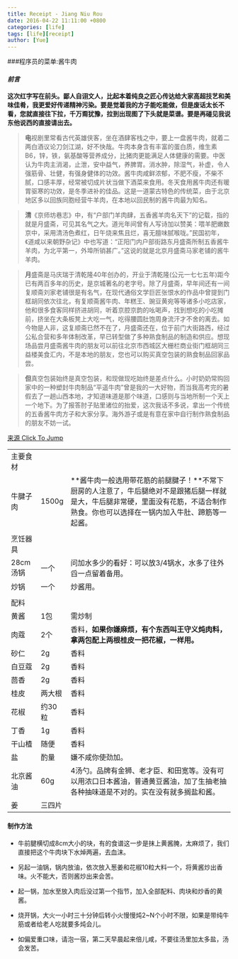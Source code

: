 ```yaml
---
title: Receipt - Jiang Niu Rou
date: 2016-04-22 11:11:00 +0800
categories: [life]
tags: [life][receipt]
author: [Yue]
---
```


###程序员的菜单:酱牛肉

#### *前言*

**这次红字写在前头。鄙人自诩文人，比起本着纯良之匠心传达给大家高超技艺和美味佳肴，我更爱好传递精神污染。要是觉着我的方子能吃能做，但是废话太长不看，您就直接往下拉，千万甭犹豫，拉到出现图了下头就是菜谱。要是再碰见我说东他说西的直接请出去。**



> **电**视剧里常看古代英雄侠客，坐在酒肆客栈之中，要上一盘酱牛肉，就着二两白酒议论刀剑江湖，好不快哉。牛肉本身含有丰富的蛋白质，维生素B6，锌，铁，氨基酸等营养成分，比猪肉更能满足人体健康的需要。中医认为牛肉主消渴，止泄，安中益气，养脾胃。消水肿，除湿气，补虚，令人强筋骨、壮健，有强身健体的功效。酱牛肉咸鲜浓郁，不肥不瘦，不柴不腻，口感丰厚，经常被切成片状当做下酒菜来食用。冬天食用酱牛肉还有暖胃驱寒的功效，是冬季进补的佳品。这是一道蒙古特色的传统菜，由于北京地区多以回族同胞经营牛羊肉，在本地以回民制的酱牛肉最为知名。



> **清**《京师坊巷志》中，有“户部门羊肉肆，五香酱羊肉名天下”的记载，指的就是月盛斋，可见其名气之大。道光年间曾有人写诗加以赞美：喂羊肥嫩数京中，采用清汤色煮红，日午烧来焦且烂，喜无膻味腻喉咙。”民国初年，《道咸以来朝野杂记》中也写道：“正阳门内户部街路东月盛斋所制五香酱牛羊肉，为北平第一，外埠所销甚广。”这说的就是北京月盛斋马家老铺的酱牛羊肉。



> **月**盛斋是马庆瑞于清乾隆40年创办的，开业于清乾隆(公元一七七五年)距今已有两百多年的历史，是京城著名的老字号。除了月盛斋，早年间还有一间复顺斋刘家老铺很是有名气，在现代通俗文学巨匠张恨水的作品中曾提到门框胡同依次往北，有复顺斋酱牛肉、年糕王、豌豆黄宛等等诸多小吃店家，他和很多食客同样挤进胡同，听着京腔京韵的吆喝声，找到想吃的小吃摊前，挤坐在大条板凳上大吃一气，吃得腰圆肚饱周身流汗才不舍的离去。如今物是人非，这复顺斋已然不在了，月盛斋还在，位于前门大街路西，经过公私合营和多年体制改革，早已转型做了多种熟食制品的制造和供应。想现场品尝月盛斋酱牛肉的朋友可以前往北京市西城区大栅栏商业街门框胡同三益楼美食汇内，不是本地的朋友，您也可以购买真空包装的熟食制品回家品尝。



> **但**真空包装始终是真空包装，和现做现吃始终是差点什么。小时奶奶常购回家中的一种塑封牛肉制品“平遥牛肉”曾是我的一大好物，而当我高考完的暑假去了一趟山西本地，才知道味道是那个味道，口感则与当地所制一个天上一个地下。为了报答肘子贴里诸位的抬爱，这次我话不多说，拿出一个传统的五香酱牛肉方子和大家分享。海外游子或是有意在家中自行制作熟食制品的朋友不妨一试。

[来源 Click To Jump](http://bbs.nga.cn/read.php?&tid=9210107)



|        |       |                                          |
| ------ | ----- | ---------------------------------------- |
| 主要食材   |       |                                          |
| 牛腱子肉   | 1500g | **酱牛肉一般选用带花筋的前腿腱子！**不常下厨房的人注意了，牛后腿绝对不是跟猪后腿一样就是大，牛后腿非常硬，里面没有花筋，不适合制作熟食。你也可以选择在一锅内加入牛肚、蹄筋等一起酱。 |
|        |       |                                          |
| 烹饪器具   |       |                                          |
| 28cm汤锅 | 一个    | 问加水多少的看好：可以放3/4锅水，水多了往外舀一点留着备用。          |
| 炒锅     | 一个    | 炒酱用。                                     |
|        |       |                                          |
| 配料     |       |                                          |
| 黄酱     | 1包    | 需炒制                                      |
| 肉蔻     | 2个    | 香料，**如果你嫌麻烦，有个东西叫王守义炖肉料，拿两包配上两根桂皮一把花椒，一样用。** |
| 砂仁     | 2g    | 香料                                       |
| 白豆蔻    | 2g    | 香料                                       |
| 茴香     | 2g    | 香料                                       |
| 桂皮     | 两大根   | 香料                                       |
| 花椒     | 约30粒  | 香料                                       |
| 丁香     | 1g    | 香料                                       |
| 干山楂    | 随便    | 香料                                       |
| 盐      | 酌量    | 嫌不咸你使劲加。                                 |
| 北京酱油   | 60g   | 4汤勺。品牌有金狮、老才臣、和田宽等。没有可以用浓口日本酱油，普通黄豆酱油，加了生抽老抽各种抽味道是不对的。实在没有就多搁盐和酱。 |
| 姜      | 三四片   |                                          |



#### 制作方法

* 牛前腱横切成8cm大小的块，有的食谱这一步是抹上黄酱腌，太麻烦了，我们直接把这个牛肉块下水焯两遍，去血沫。


* 另起一油锅，锅内放油，依次放入葱姜和花椒10粒大料一个，将黄酱炒出香味。火不能大，否则酱炒出来会苦。

+ 起一锅，加水至放入肉后没过第一个指节，加入全部配料、肉块和炒香的黄酱。

- 烧开锅，大火一小时三十分钟后转小火慢慢炖2~N个小时不限，如果是带纯牛筋或者给老人吃就要多炖会儿。

* 如偏爱重口味，请泡一宿，第二天早晨起来倍儿咸，不要往汤里加太多盐，汤会发苦。

